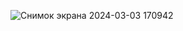 ![Снимок экрана 2024-03-03 170942](https://github.com/ketrins002/kotlin-4/assets/160411878/758766b9-84fa-4779-915a-bea64d441377)
